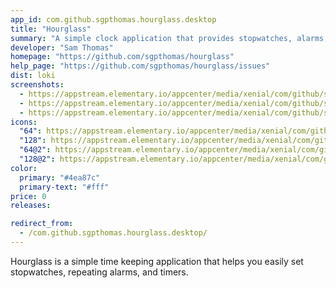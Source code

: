 ```yaml
---
app_id: com.github.sgpthomas.hourglass.desktop
title: "Hourglass"
summary: "A simple clock application that provides stopwatches, alarms, and timers."
developer: "Sam Thomas"
homepage: "https://github.com/sgpthomas/hourglass"
help_page: "https://github.com/sgpthomas/hourglass/issues"
dist: loki
screenshots:
  - https://appstream.elementary.io/appcenter/media/xenial/com/github/sgpthomas.hourglass.desktop/1801C2BFBD046D2829943C32D765C7B0/screenshots/image-1_orig.png
  - https://appstream.elementary.io/appcenter/media/xenial/com/github/sgpthomas.hourglass.desktop/1801C2BFBD046D2829943C32D765C7B0/screenshots/image-2_orig.png
  - https://appstream.elementary.io/appcenter/media/xenial/com/github/sgpthomas.hourglass.desktop/1801C2BFBD046D2829943C32D765C7B0/screenshots/image-3_orig.png
icons:
  "64": https://appstream.elementary.io/appcenter/media/xenial/com/github/sgpthomas.hourglass.desktop/1801C2BFBD046D2829943C32D765C7B0/icons/64x64/com.github.sgpthomas.hourglass_hourglass.png
  "128": https://appstream.elementary.io/appcenter/media/xenial/com/github/sgpthomas.hourglass.desktop/1801C2BFBD046D2829943C32D765C7B0/icons/128x128/com.github.sgpthomas.hourglass_hourglass.png
  "64@2": https://appstream.elementary.io/appcenter/media/xenial/com/github/sgpthomas.hourglass.desktop/1801C2BFBD046D2829943C32D765C7B0/icons/64x64@2/com.github.sgpthomas.hourglass_hourglass.png
  "128@2": https://appstream.elementary.io/appcenter/media/xenial/com/github/sgpthomas.hourglass.desktop/1801C2BFBD046D2829943C32D765C7B0/icons/128x128@2/com.github.sgpthomas.hourglass_hourglass.png
color:
  primary: "#4ea87c"
  primary-text: "#fff"
price: 0
releases:

redirect_from:
  - /com.github.sgpthomas.hourglass.desktop/
---
```


<p>Hourglass is a simple time keeping application that helps you easily set stopwatches, repeating alarms, and timers.</p>